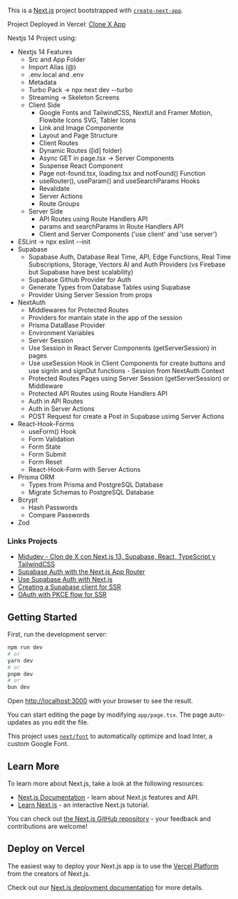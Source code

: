 This is a [Next.js](https://nextjs.org/) project bootstrapped with [`create-next-app`](https://github.com/vercel/next.js/tree/canary/packages/create-next-app).

Project Deployed in Vercel: [Clone X App](https://vercel.com/fabroxcode/nextjs14-clonex-supabase-midudev)

Nextjs 14 Project using:

- Nextjs 14 Features
  - Src and App Folder
  - Import Alias (@)
  - .env.local and .env
  - Metadata
  - Turbo Pack -> npx next dev --turbo
  - Streaming -> Skeleton Screens
  - Client Side
    - Google Fonts and TailwindCSS, NextUI and Framer Motion, Flowbite Icons SVG, Tabler Icons
    - Link and Image Componente
    - Layout and Page Structure
    - Client Routes
    - Dynamic Routes ([id] folder)
    - Async GET in page.tsx -> Server Components
    - Suspense React Component
    - Page not-found.tsx, loading.tsx and notFound() Function
    - useRouter(), useParam() and useSearchParams Hooks
    - Revalidate
    - Server Actions
    - Route Groups
  - Server Side
    - API Routes using Route Handlers API
    - params and searchParams in Route Handlers API
    - Client and Server Components ('use client' and 'use server')
- ESLint -> npx eslint --init
- Supabase
  - Supabase Auth, Database Real Time, API, Edge Functions, Real Time Subscriptions, Storage, Vectors AI and Auth Providers (vs Firebase but Supabase have best scalability)
  - Supabase Github Provider for Auth
  - Generate Types from Database Tables using Supabase
  - Provider Using Server Session from props
- NextAuth
  - Middlewares for Protected Routes
  - Providers for mantain state in the app of the session
  - Prisma DataBase Provider
  - Environment Variables
  - Server Session
  - Use Session in React Server Components (getServerSession) in pages
  - Use useSession Hook in Client Components for create buttons and use signIn and signOut functions - Session from NextAuth Context
  - Protected Routes Pages using Server Session (getServerSession) or Middleware
  - Protected API Routes using Route Handlers API
  - Auth in API Routes
  - Auth in Server Actions
  - POST Request for create a Post in Supabase usimg Server Actions
- React-Hook-Forms
  - useForm() Hook
  - Form Validation
  - Form State
  - Form Submit
  - Form Reset
  - React-Hook-Form with Server Actions
- Prisma ORM
  - Types from Prisma and PostgreSQL Database
  - Migrate Schemas to PostgreSQL Database
- Bcrypt
  - Hash Passwords
  - Compare Passwords
- Zod

### Links Projects

- [Midudev - Clon de X con Next.js 13, Supabase, React, TypeScript y TailwindCSS](https://www.youtube.com/watch?v=V_kD2q_aoy8)
- [Supabase Auth with the Next.js App Router](https://supabase.com/docs/guides/auth/auth-helpers/nextjs?language=ts)
- [Use Supabase Auth with Next.js](https://supabase.com/docs/guides/auth/quickstarts/nextjs)
- [Creating a Supabase client for SSR](https://supabase.com/docs/guides/auth/server-side/creating-a-client?environment=client-component)
- [OAuth with PKCE flow for SSR](https://supabase.com/docs/guides/auth/server-side/oauth-with-pkce-flow-for-ssr)

## Getting Started

First, run the development server:

```bash
npm run dev
# or
yarn dev
# or
pnpm dev
# or
bun dev
```

Open [http://localhost:3000](http://localhost:3000) with your browser to see the result.

You can start editing the page by modifying `app/page.tsx`. The page auto-updates as you edit the file.

This project uses [`next/font`](https://nextjs.org/docs/basic-features/font-optimization) to automatically optimize and load Inter, a custom Google Font.

## Learn More

To learn more about Next.js, take a look at the following resources:

- [Next.js Documentation](https://nextjs.org/docs) - learn about Next.js features and API.
- [Learn Next.js](https://nextjs.org/learn) - an interactive Next.js tutorial.

You can check out [the Next.js GitHub repository](https://github.com/vercel/next.js/) - your feedback and contributions are welcome!

## Deploy on Vercel

The easiest way to deploy your Next.js app is to use the [Vercel Platform](https://vercel.com/new?utm_medium=default-template&filter=next.js&utm_source=create-next-app&utm_campaign=create-next-app-readme) from the creators of Next.js.

Check out our [Next.js deployment documentation](https://nextjs.org/docs/deployment) for more details.
